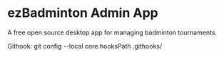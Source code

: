 # ezBadminton Admin App

A free open source desktop app for managing badminton tournaments.


Githook:  git config --local core.hooksPath .githooks/